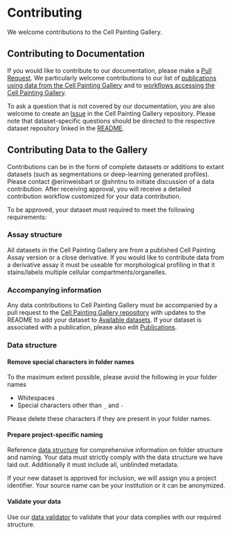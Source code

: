 # Contributing

We welcome contributions to the Cell Painting Gallery.

## Contributing to Documentation

If you would like to contribute to our documentation, please make a [Pull Request](https://github.com/broadinstitute/cellpainting-gallery/pulls).
We particularly welcome contributions to our list of [publications using data from the Cell Painting Gallery](publications.md) and to [workflows accessing the Cell Painting Gallery](workflows.md).

To ask a question that is not covered by our documentation, you are also welcome to create an [Issue](https://github.com/broadinstitute/cellpainting-gallery/issues) in the Cell Painting Gallery repository.
Please note that dataset-specific questions should be directed to the respective dataset repository linked in the [README](https://github.com/broadinstitute/cellpainting-gallery/README.md).

## Contributing Data to the Gallery

Contributions can be in the form of complete datasets or additions to extant datasets (such as segmentations or deep-learning generated profiles).
Please contact @erinweisbart or @shntnu to initiate discussion of a data contribution.
After receiving approval, you will receive a detailed contribution workflow customized for your data contribution.

To be approved, your dataset must required to meet the following requirements:

### Assay structure

All datasets in the Cell Painting Gallery are from a published Cell Painting Assay version or a close derivative.
If you would like to contribute data from a derivative assay it must be useable for morphological profiling in that it stains/labels multiple cellular compartments/organelles.

### Accompanying information

Any data contributions to Cell Painting Gallery must be accompanied by a pull request to the [Cell Painting Gallery repository](https://github.com/broadinstitute/cellpainting-gallery/) with updates to the README to add your dataset to [Available datasets](https://github.com/broadinstitute/cellpainting-gallery/README.md).
If your dataset is associated with a publication, please also edit [Publications](https://github.com/broadinstitute/cellpainting-gallery/docs/publications.md).

### Data structure

#### Remove special characters in folder names

To the maximum extent possible, please avoid the following in your folder names

- Whitespaces
- Special characters other than `_` and `-`

Please delete these characters if they are present in your folder names.

#### Prepare project-specific naming

Reference [data structure](data_structure.md) for comprehensive information on folder structure and naming.
Your data must strictly comply with the data structure we have laid out.
Additionally it must include all, unblinded metadata.

If your new dataset is approved for inclusion, we will assign you a project identifier.
Your source name can be your institution or it can be anonymized.

#### Validate your data

Use our [data validator](http://github.com/broadinstitute.org/cpg) to validate that your data complies with our required structure.
